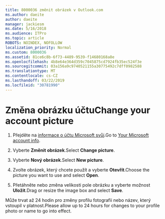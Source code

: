 ```yaml
---
title: 8000036 změnit obrázek v Outlook.com
ms.author: daeite
author: daeite
manager: jackiesm
ms.date: 5/16/2018
ms.audience: ITPro
ms.topic: article
ROBOTS: NOINDEX, NOFOLLOW
localization_priority: Normal
ms.custom: 8000036
ms.assetid: 81ce6c8b-6f73-4489-9539-f14680168a8e
ms.openlocfilehash: 4b8e64e364d359c7045875cd7924fb35ec524f3e
ms.sourcegitcommit: 03a156a9c9740521155a30775492c7dff0982588
ms.translationtype: MT
ms.contentlocale: cs-CZ
ms.lasthandoff: 03/22/2019
ms.locfileid: "30781990"
---
```

# <a name="change-your-account-picture"></a><span data-ttu-id="3ef99-102">Změna obrázku účtu</span><span class="sxs-lookup"><span data-stu-id="3ef99-102">Change your account picture</span></span>

1. <span data-ttu-id="3ef99-103">Přejděte na [informace o účtu Microsoft svůj](https://go.microsoft.com/fwlink/p/?linkid=860841).</span><span class="sxs-lookup"><span data-stu-id="3ef99-103">Go to [Your Microsoft account info](https://go.microsoft.com/fwlink/p/?linkid=860841).</span></span>
    
2. <span data-ttu-id="3ef99-104">Vyberte **Změnit obrázek**.</span><span class="sxs-lookup"><span data-stu-id="3ef99-104">Select **Change picture**.</span></span> 
    
3. <span data-ttu-id="3ef99-105">Vyberte **Nový obrázek**.</span><span class="sxs-lookup"><span data-stu-id="3ef99-105">Select **New picture**.</span></span> 
    
4. <span data-ttu-id="3ef99-106">Zvolte obrázek, který chcete použít a vyberte **Otevřít**.</span><span class="sxs-lookup"><span data-stu-id="3ef99-106">Choose the picture you want to use and select **Open**.</span></span> 
    
5. <span data-ttu-id="3ef99-107">Přetáhněte nebo změna velikosti pole obrázku a vyberte možnost **Uložit**.</span><span class="sxs-lookup"><span data-stu-id="3ef99-107">Drag or resize the image box and select **Save**.</span></span> 
    
<span data-ttu-id="3ef99-108">Může trvat až 24 hodin pro změny profilu fotografii nebo název, který vstoupil v platnost.</span><span class="sxs-lookup"><span data-stu-id="3ef99-108">Please allow up to 24 hours for changes to your profile photo or name to go into effect.</span></span>
  

